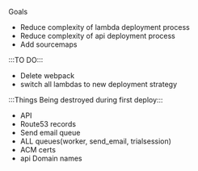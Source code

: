 Goals
- Reduce complexity of lambda deployment process
- Reduce complexity of api deployment process
- Add sourcemaps

:::TO DO:::
- Delete webpack
- switch all lambdas to new deployment strategy


:::Things Being destroyed during first deploy:::
- API
- Route53 records
- Send email queue
- ALL queues(worker, send_email, trialsession)
- ACM certs
- api Domain names
